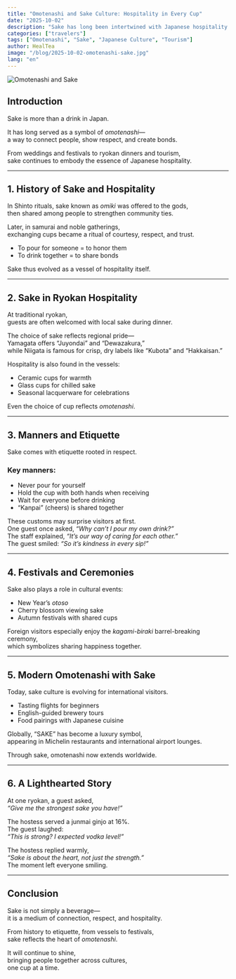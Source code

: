 ```yaml
---
title: "Omotenashi and Sake Culture: Hospitality in Every Cup"
date: "2025-10-02"
description: "Sake has long been intertwined with Japanese hospitality. From traditional ceremonies to modern tourism, sake embodies the spirit of omotenashi in countless ways."
categories: ["travelers"]
tags: ["Omotenashi", "Sake", "Japanese Culture", "Tourism"]
author: HealTea
image: "/blog/2025-10-02-omotenashi-sake.jpg"
lang: "en"
---
```


![Omotenashi and Sake](/blog/2025-10-02-omotenashi-sake.jpg)

## Introduction
Sake is more than a drink in Japan.  

It has long served as a symbol of *omotenashi*—  
a way to connect people, show respect, and create bonds.  

From weddings and festivals to ryokan dinners and tourism,  
sake continues to embody the essence of Japanese hospitality.  

---

## 1. History of Sake and Hospitality
In Shinto rituals, sake known as *omiki* was offered to the gods,  
then shared among people to strengthen community ties.  

Later, in samurai and noble gatherings,  
exchanging cups became a ritual of courtesy, respect, and trust.  

- To pour for someone = to honor them  
- To drink together = to share bonds  

Sake thus evolved as a vessel of hospitality itself.  

---

## 2. Sake in Ryokan Hospitality
At traditional ryokan,  
guests are often welcomed with local sake during dinner.  

The choice of sake reflects regional pride—  
Yamagata offers “Juyondai” and “Dewazakura,”  
while Niigata is famous for crisp, dry labels like “Kubota” and “Hakkaisan.”  

Hospitality is also found in the vessels:  

- Ceramic cups for warmth  
- Glass cups for chilled sake  
- Seasonal lacquerware for celebrations  

Even the choice of cup reflects *omotenashi*.  

---

## 3. Manners and Etiquette
Sake comes with etiquette rooted in respect.  

### Key manners:
- Never pour for yourself  
- Hold the cup with both hands when receiving  
- Wait for everyone before drinking  
- “Kanpai” (cheers) is shared together  

These customs may surprise visitors at first.  
One guest once asked, *“Why can’t I pour my own drink?”*  
The staff explained, *“It’s our way of caring for each other.”*  
The guest smiled: *“So it’s kindness in every sip!”*  

---

## 4. Festivals and Ceremonies
Sake also plays a role in cultural events:  

- New Year’s *otoso*  
- Cherry blossom viewing sake  
- Autumn festivals with shared cups  

Foreign visitors especially enjoy the *kagami-biraki* barrel-breaking ceremony,  
which symbolizes sharing happiness together.  

---

## 5. Modern Omotenashi with Sake
Today, sake culture is evolving for international visitors.  

- Tasting flights for beginners  
- English-guided brewery tours  
- Food pairings with Japanese cuisine  

Globally, “SAKE” has become a luxury symbol,  
appearing in Michelin restaurants and international airport lounges.  

Through sake, omotenashi now extends worldwide.  

---

## 6. A Lighthearted Story
At one ryokan, a guest asked,  
*“Give me the strongest sake you have!”*  

The hostess served a junmai ginjo at 16%.  
The guest laughed:  
*“This is strong? I expected vodka level!”*  

The hostess replied warmly,  
*“Sake is about the heart, not just the strength.”*  
The moment left everyone smiling.  

---

## Conclusion
Sake is not simply a beverage—  
it is a medium of connection, respect, and hospitality.  

From history to etiquette, from vessels to festivals,  
sake reflects the heart of *omotenashi*.  

It will continue to shine,  
bringing people together across cultures,  
one cup at a time.  
